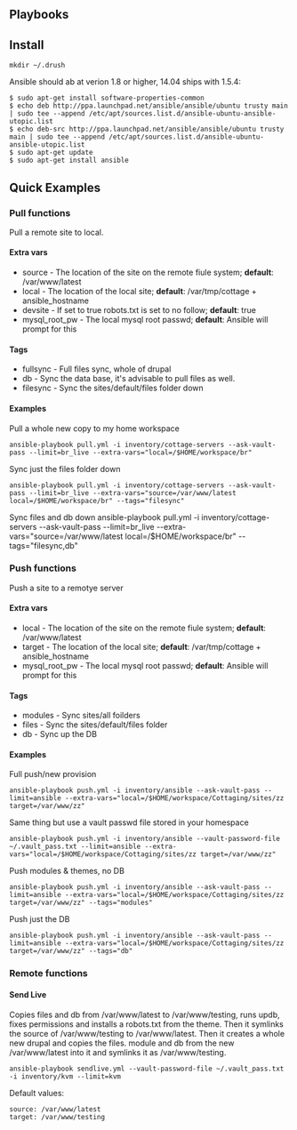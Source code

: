 ## Playbooks

## Install

    mkdir ~/.drush

Ansible should ab at verion 1.8 or higher, 14.04 ships with 1.5.4:

    $ sudo apt-get install software-properties-common
    $ echo deb http://ppa.launchpad.net/ansible/ansible/ubuntu trusty main | sudo tee --append /etc/apt/sources.list.d/ansible-ubuntu-ansible-utopic.list
    $ echo deb-src http://ppa.launchpad.net/ansible/ansible/ubuntu trusty main | sudo tee --append /etc/apt/sources.list.d/ansible-ubuntu-ansible-utopic.list
    $ sudo apt-get update
    $ sudo apt-get install ansible

## Quick Examples

### Pull functions

Pull a remote site to local.

#### Extra vars

  * source - The location of the site on the remote fiule system; **default**: /var/www/latest
  * local - The location of the local site; **default**: /var/tmp/cottage + ansible_hostname
  * devsite - If set to true robots.txt is set to no follow; **default**: true
  * mysql_root_pw - The local mysql root passwd; **default**: Ansible will prompt for this

#### Tags

  * fullsync - Full files sync, whole of drupal
  * db - Sync the data base, it's advisable to pull files as well.
  * filesync - Sync the sites/default/files folder down

#### Examples

Pull a whole new copy to my home workspace

    ansible-playbook pull.yml -i inventory/cottage-servers --ask-vault-pass --limit=br_live --extra-vars="local=/$HOME/workspace/br"

Sync just the files folder down

    ansible-playbook pull.yml -i inventory/cottage-servers --ask-vault-pass --limit=br_live --extra-vars="source=/var/www/latest local=/$HOME/workspace/br" --tags="filesync"

Sync files and db down
    ansible-playbook pull.yml -i inventory/cottage-servers --ask-vault-pass --limit=br_live --extra-vars="source=/var/www/latest local=/$HOME/workspace/br" --tags="filesync,db"

### Push functions

Push a site to a remotye server

#### Extra vars

  * local - The location of the site on the remote fiule system; **default**: /var/www/latest
  * target - The location of the local site; **default**: /var/tmp/cottage + ansible_hostname
  * mysql_root_pw - The local mysql root passwd; **default**: Ansible will prompt for this

#### Tags

  * modules - Sync sites/all foilders
  * files - Sync the sites/default/files folder
  * db - Sync up the DB

#### Examples

Full push/new provision

    ansible-playbook push.yml -i inventory/ansible --ask-vault-pass --limit=ansible --extra-vars="local=/$HOME/workspace/Cottaging/sites/zz target=/var/www/zz"

Same thing but use a vault passwd file stored in your homespace

    ansible-playbook push.yml -i inventory/ansible --vault-password-file ~/.vault_pass.txt --limit=ansible --extra-vars="local=/$HOME/workspace/Cottaging/sites/zz target=/var/www/zz"

Push modules & themes, no DB

    ansible-playbook push.yml -i inventory/ansible --ask-vault-pass --limit=ansible --extra-vars="local=/$HOME/workspace/Cottaging/sites/zz target=/var/www/zz" --tags="modules"

Push just the DB

    ansible-playbook push.yml -i inventory/ansible --ask-vault-pass --limit=ansible --extra-vars="local=/$HOME/workspace/Cottaging/sites/zz target=/var/www/zz" --tags="db"

### Remote functions

#### Send Live

Copies files and db from /var/www/latest to /var/www/testing, runs updb, fixes permissions and installs a robots.txt from the theme. Then it symlinks the source of /var/www/testing to /var/www/latest. Then it creates a whole new drupal and copies the files. module and db from the new /var/www/latest into it and symlinks it as /var/www/testing.

    ansible-playbook sendlive.yml --vault-password-file ~/.vault_pass.txt -i inventory/kvm --limit=kvm

Default values:

    source: /var/www/latest
    target: /var/www/testing

